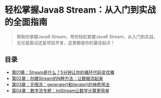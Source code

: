 # 轻松掌握Java8 Stream：从入门到实战的全面指南

> 帮助你掌握Java8 Stream，带你轻松掌握Java8 Stream，从入门到实战，无论是面试还是项目开发，这里都是你的最佳起点！

## 目录

- [第01章：Stream是什么？5分钟让你的循环代码变优雅](docs/chapter-01-第01章：Stream是什么？5分钟让你的循环代码变优雅.md)
- [第02章：创建Stream的N种方法：让数据流起来](docs/chapter-02-第02章：创建Stream的N种方法：让数据流起来.md)
- [第03章：无限流：generate()和iterate()的神奇用法](docs/chapter-03-第03章：无限流：generate()和iterate()的神奇用法.md)
- [第04章：数字流专题：IntStream让数学计算更简单](docs/chapter-04-第04章：数字流专题：IntStream让数学计算更简单.md)